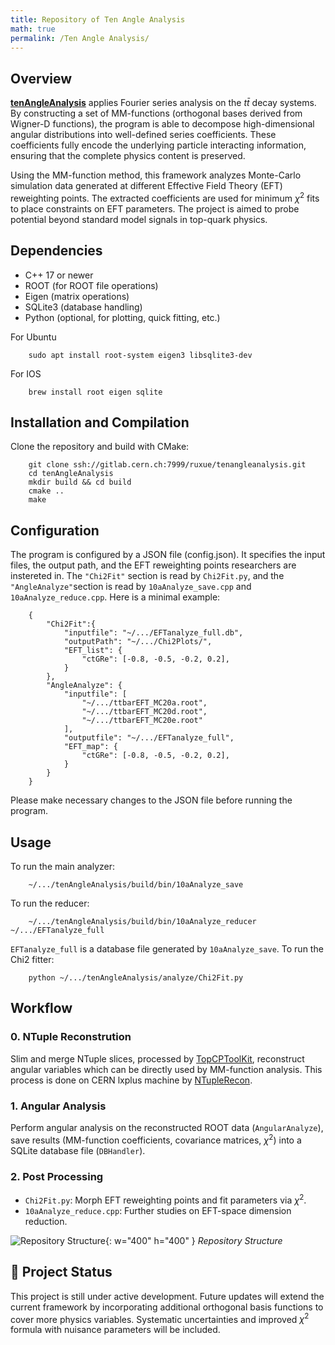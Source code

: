 ```yaml
---
title: Repository of Ten Angle Analysis
math: true
permalink: /Ten Angle Analysis/
---
```


## Overview
[**tenAngleAnalysis**](https://gitlab.cern.ch/ruxue/tenangleanalysis) applies Fourier series analysis on the $t\bar{t}$ decay systems. By constructing a set of MM-functions (orthogonal bases derived from Wigner-D functions), the program is able to decompose high-dimensional angular distributions into well-defined series coefficients. These coefficients fully encode the underlying particle interacting information, ensuring that the complete physics content is preserved.

Using the MM-function method, this framework analyzes Monte-Carlo simulation data generated at different Effective Field Theory (EFT) reweighting points. The extracted coefficients are used for minimum $\chi^2$ fits to place constraints on EFT parameters. The project is aimed to probe potential beyond standard model signals in top-quark physics.

## Dependencies
- C++ 17 or newer
- ROOT (for ROOT file operations)
- Eigen (matrix operations)
- SQLite3 (database handling)
- Python (optional, for plotting, quick fitting, etc.)

For Ubuntu
```
    sudo apt install root-system eigen3 libsqlite3-dev
```

For IOS
```
    brew install root eigen sqlite
```

## Installation and Compilation
Clone the repository and build with CMake:
```
    git clone ssh://gitlab.cern.ch:7999/ruxue/tenangleanalysis.git
    cd tenAngleAnalysis
    mkdir build && cd build
    cmake ..
    make
```

## Configuration
The program is configured by a JSON file (config.json). It specifies the input files, the output path, and the EFT reweighting points researchers are instereted in. The ```"Chi2Fit"``` section is read by ```Chi2Fit.py```, and the ```"AngleAnalyze"```section is read by ```10aAnalyze_save.cpp``` and ```10aAnalyze_reduce.cpp```. Here is a minimal example:

```
    {
        "Chi2Fit":{
            "inputfile": "~/.../EFTanalyze_full.db",
            "outputPath": "~/.../Chi2Plots/",
            "EFT_list": {
                "ctGRe": [-0.8, -0.5, -0.2, 0.2],
            }
        },
        "AngleAnalyze": {
            "inputfile": [
                "~/.../ttbarEFT_MC20a.root",
                "~/.../ttbarEFT_MC20d.root",
                "~/.../ttbarEFT_MC20e.root"
            ],
            "outputfile": "~/.../EFTanalyze_full",
            "EFT_map": {
                "ctGRe": [-0.8, -0.5, -0.2, 0.2],
            }
        }
    }
```
Please make necessary changes to the JSON file before running the program.

## Usage
To run the main analyzer:
```
    ~/.../tenAngleAnalysis/build/bin/10aAnalyze_save
```
To run the reducer:
```
    ~/.../tenAngleAnalysis/build/bin/10aAnalyze_reducer ~/.../EFTanalyze_full
```
```EFTanalyze_full``` is a database file generated by ```10aAnalyze_save```.
To run the Chi2 fitter:
```
    python ~/.../tenAngleAnalysis/analyze/Chi2Fit.py
```

## Workflow
### 0. NTuple Reconstrution
Slim and merge NTuple slices, processed by [TopCPToolKit](https://topcptoolkit.docs.cern.ch), reconstruct angular variables which can be directly used by MM-function analysis. This process is done on CERN lxplus machine by [NTupleRecon](https://gitlab.cern.ch/atlas-ttbar-10-angle/ntuplerecon.git).

### 1. Angular Analysis
Perform angular analysis on the reconstructed ROOT data (```AngularAnalyze```), save results (MM-function coefficients, covariance matrices, $\chi^2$) into a SQLite database file (```DBHandler```).

### 2. Post Processing
- ```Chi2Fit.py```: Morph EFT reweighting points and fit parameters via $\chi^2$.
- ```10aAnalyze_reduce.cpp```: Further studies on EFT-space dimension reduction.

![Repository Structure](/assets/img/PostImages/tenAngleAnalysis.png){: w="400" h="400" }
_Repository Structure_

## 🚧 Project Status
This project is still under active development. Future updates will extend the current framework by incorporating additional orthogonal basis functions to cover more physics variables. Systematic uncertainties and improved $\chi^2$ formula with nuisance parameters will be included.
